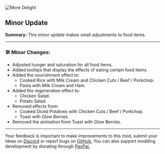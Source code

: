 ![More Delight](https://cdn.modrinth.com/data/znHQQtuU/images/8f550320a5d50408e5bfbafd9cf390f41d53a5a1.png)

## Minor Update

**Summary:** This minor update makes small adjustments to food items.

***

### 🛠️ Minor Changes:

- Adjusted hunger and saturation for all food items.
- Added tooltips that display the effects of eating certain food items.
- Added the nourishment effect to:
  - Cooked Rice with Milk Cream and Chicken Cuts / Beef / Porkchop.
  - Pasta with Milk Cream and Ham.
- Added the regeneration effect to:
  - Chicken Salad.
  - Potato Salad.
- Removed effects from:
  - Cooked Diced Potatoes with Chicken Cuts / Beef / Porkchop.
  - Toast with Glow Berries.
- Removed the animation from Toast with Glow Berries.

***

Your feedback is important to make improvements to this mod, submit your ideas on [Discord](https://discord.gg/yweZ2agkDw) or report bugs on [GitHub.](https://github.com/axperty/moredelight)
You can also support modding development by donating through [PayPal.](https://paypal.me/kevgelhorn)
